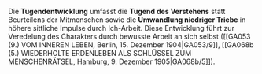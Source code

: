 
Die **Tugendentwicklung** umfasst die **Tugend des Verstehens** statt Beurteilens der Mitmenschen sowie die **Umwandlung niedriger Triebe** in höhere sittliche Impulse durch Ich-Arbeit. Diese Entwicklung führt zur Veredelung des Charakters durch bewusste Arbeit an sich selbst ([[GA053 (9.) VOM INNEREN LEBEN, Berlin, 15. Dezember 1904|GA053/9]], [[GA068b (5.) WIEDERHOLTE ERDENLEBEN ALS SCHLÜSSEL ZUM MENSCHENRÄTSEL, Hamburg, 9. Dezember 1905|GA068b/5]]).
